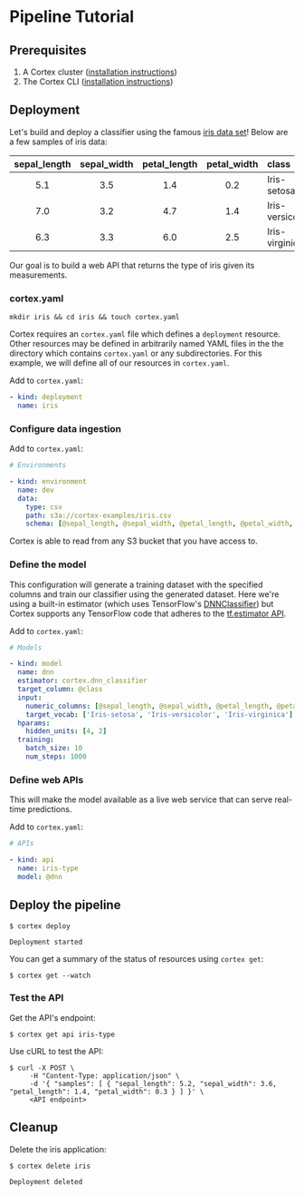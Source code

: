 # Pipeline Tutorial

## Prerequisites

1. A Cortex cluster ([installation instructions](../cluster/install.md))
2. The Cortex CLI ([installation instructions](../cluster/install.md))

## Deployment

Let's build and deploy a classifier using the famous [iris data set](https://archive.ics.uci.edu/ml/datasets/iris)! Below are a few samples of iris data:

|sepal_length|sepal_width|petal_length|petal_width|class|
|:---:|:---:|:---:|:---:|:---|
|5.1|3.5|1.4|0.2|Iris-setosa|
|7.0|3.2|4.7|1.4|Iris-versicolor|
|6.3|3.3|6.0|2.5|Iris-virginica|

Our goal is to build a web API that returns the type of iris given its measurements.

### cortex.yaml

```text
mkdir iris && cd iris && touch cortex.yaml
```

Cortex requires an `cortex.yaml` file which defines a `deployment` resource. Other resources may be defined in arbitrarily named YAML files in the the directory which contains `cortex.yaml` or any subdirectories. For this example, we will define all of our resources in `cortex.yaml`.

Add to `cortex.yaml`:

```yaml
- kind: deployment
  name: iris
```

### Configure data ingestion

Add to `cortex.yaml`:

```yaml
# Environments

- kind: environment
  name: dev
  data:
    type: csv
    path: s3a://cortex-examples/iris.csv
    schema: [@sepal_length, @sepal_width, @petal_length, @petal_width, @class]
```

Cortex is able to read from any S3 bucket that you have access to.

### Define the model

This configuration will generate a training dataset with the specified columns and train our classifier using the generated dataset. Here we're using a built-in estimator (which uses TensorFlow's [DNNClassifier](https://www.tensorflow.org/api_docs/python/tf/estimator/DNNClassifier)) but Cortex supports any TensorFlow code that adheres to the [tf.estimator API](https://www.tensorflow.org/guide/estimators).

Add to `cortex.yaml`:

```yaml
# Models

- kind: model
  name: dnn
  estimator: cortex.dnn_classifier
  target_column: @class
  input:
    numeric_columns: [@sepal_length, @sepal_width, @petal_length, @petal_width]
    target_vocab: ['Iris-setosa', 'Iris-versicolor', 'Iris-virginica']
  hparams:
    hidden_units: [4, 2]
  training:
    batch_size: 10
    num_steps: 1000
```

### Define web APIs

This will make the model available as a live web service that can serve real-time predictions.

Add to `cortex.yaml`:

```yaml
# APIs

- kind: api
  name: iris-type
  model: @dnn
```

## Deploy the pipeline

```text
$ cortex deploy

Deployment started
```

You can get a summary of the status of resources using `cortex get`:

```text
$ cortex get --watch
```

### Test the API

Get the API's endpoint:

```text
$ cortex get api iris-type
```

Use cURL to test the API:

```text
$ curl -X POST \
     -H "Content-Type: application/json" \
     -d '{ "samples": [ { "sepal_length": 5.2, "sepal_width": 3.6, "petal_length": 1.4, "petal_width": 0.3 } ] }' \
     <API endpoint>
```

## Cleanup

Delete the iris application:

```text
$ cortex delete iris

Deployment deleted
```
